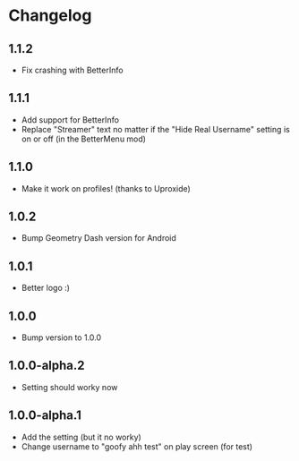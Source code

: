 # Changelog
## 1.1.2
- Fix crashing with BetterInfo
## 1.1.1
- Add support for BetterInfo
- Replace "Streamer" text no matter if the "Hide Real Username" setting is on or off (in the BetterMenu mod)
## 1.1.0
- Make it work on profiles! (thanks to Uproxide)
## 1.0.2
- Bump Geometry Dash version for Android
## 1.0.1
- Better logo :)
## 1.0.0
- Bump version to 1.0.0
## 1.0.0-alpha.2
- Setting should worky now
## 1.0.0-alpha.1
- Add the setting (but it no worky)
- Change username to "goofy ahh test" on play screen (for test)

